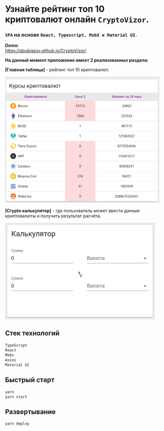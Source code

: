 # Узнайте рейтинг топ 10 криптовалют онлайн `CryptoVizor`.

### `SPA` на основе `React, Typescript, MobX и Material UI`.

**Demo:**<br>
https://abubjazov.github.io/CryptoVizor/

**На данный момент приложение имеет 2 реализованных раздела:**

**[Главная таблица]** - рейтинг топ 10 криптовалют.

![LANDING](docs/table.png)

**[Сrypto калькулятор]** - где пользователь может ввести данные криптовалюты и получить результат расчёта.

![LANDING](docs/calc.png)

## Стек технологий

```
TypeScript
React
Mobx
Axios
Material UI
```

## Быстрый старт

```
yarn
yarn start
```

## Развертывание

```
yarn deploy
```
